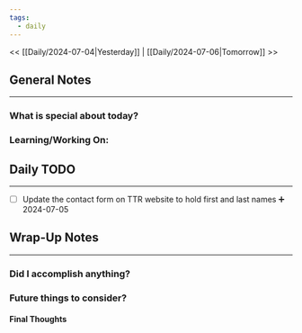 ```yaml
---
tags:
  - daily
---
```

<< [[Daily/2024-07-04|Yesterday]] |  [[Daily/2024-07-06|Tomorrow]] >>

## General Notes
---
### What is special about today?


### Learning/Working On:



## Daily TODO
---
- [ ] Update the contact form on TTR website to hold first and last names ➕ 2024-07-05



## Wrap-Up Notes
---
### Did I accomplish anything?
### Future things to consider?
#### Final Thoughts


